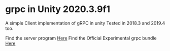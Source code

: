 # grpc in Unity 2020.3.9f1

A simple Client implementation of gRPC in unity
Tested in 2018.3 and 2019.4 too.

Find the server program [Here]()
Find the Official Experimental grpc bundle [Here]()

